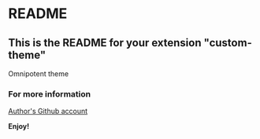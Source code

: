 # README
## This is the README for your extension "custom-theme"
Omnipotent theme
### For more information
[Author's Github account](https://github.com/SandroRybarik)

**Enjoy!**